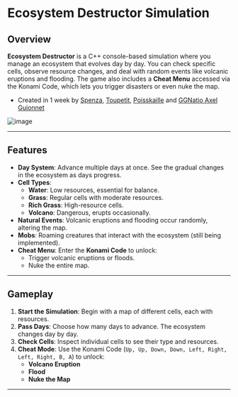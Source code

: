 # Ecosystem Destructor Simulation

## Overview

**Ecosystem Destructor** is a C++ console-based simulation where you manage an ecosystem that evolves day by day. You can check specific cells, observe resource changes, and deal with random events like volcanic eruptions and flooding. The game also includes a **Cheat Menu** accessed via the Konami Code, which lets you trigger disasters or even nuke the map.

- Created in 1 week by [Spenza](https://github.com/Spenzayt), [Toupetit](https://github.com/Toupetit2), [Poisskaille](https://github.com/Poisskaille) and [GGNatio Axel Guionnet](https://github.com/GGNatio)

![image](https://github.com/user-attachments/assets/4f3616d5-3a04-4645-96de-80117c9e3a32)

---

## Features

- **Day System**: Advance multiple days at once. See the gradual changes in the ecosystem as days progress.
- **Cell Types**:
  - **Water**: Low resources, essential for balance.
  - **Grass**: Regular cells with moderate resources.
  - **Rich Grass**: High-resource cells.
  - **Volcano**: Dangerous, erupts occasionally.
- **Natural Events**: Volcanic eruptions and flooding occur randomly, altering the map.
- **Mobs**: Roaming creatures that interact with the ecosystem (still being implemented).
- **Cheat Menu**: Enter the **Konami Code** to unlock:
  - Trigger volcanic eruptions or floods.
  - Nuke the entire map.

---

## Gameplay

1. **Start the Simulation**: Begin with a map of different cells, each with resources.
2. **Pass Days**: Choose how many days to advance. The ecosystem changes day by day.
3. **Check Cells**: Inspect individual cells to see their type and resources.
4. **Cheat Mode**: Use the Konami Code (`Up, Up, Down, Down, Left, Right, Left, Right, B, A`) to unlock:
   - **Volcano Eruption**
   - **Flood**
   - **Nuke the Map**
  
---
